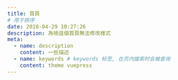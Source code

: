 ```yaml
---
title: 首頁
# 用于排序 
date: 2018-04-29 10:27:26
description: 為啥這個首頁無法修改樣式
meta:
  - name: description
    content: 一些描述
  - name: keywords # keywords 标签, 在页内搜索时会被查询 
    content: theme vuepress
---
```

